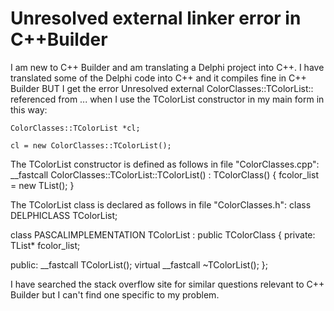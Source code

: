 
# Unresolved external linker error in C++Builder

I am new to C++ Builder and am translating a Delphi project into C++. I have translated some of the Delphi code into C++ and it compiles fine in C++ Builder BUT I get the error
Unresolved external ColorClasses::TColorList:: referenced from ...
when I use the TColorList constructor in my main form in this way:
  ```
  ColorClasses::TColorList *cl;

  cl = new ColorClasses::TColorList();
  ```

The TColorList constructor is defined as follows in file "ColorClasses.cpp":
__fastcall ColorClasses::TColorList::TColorList() : TColorClass()
{
  fcolor_list = new TList();
}

The TColorList class is declared as follows in file "ColorClasses.h":
class DELPHICLASS TColorList;

class PASCALIMPLEMENTATION TColorList : public TColorClass
{
private:
  TList* fcolor_list;

public:
  __fastcall TColorList();
  virtual __fastcall ~TColorList();
};

I have searched the stack overflow site for similar questions relevant to C++ Builder but I can't find one specific to my problem.

        